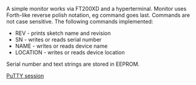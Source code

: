A simple monitor works via FT200XD and a hyperterminal. Monitor uses Forth-like reverse polish notation, eg command goes last. Commands are not case sensitive.
The following commands implemented:
  * REV - prints sketch name and revision
  * SN - writes or reads serial number
  * NAME - writes or reads device name
  * LOCATION - writes or reads device location

Serial number and text strings are stored in EEPROM.

[PuTTY session](https://github.com/akouz/HBnode/blob/main/AVR64DD32/Sketches/test_monitor/PuTTY_session.png)

